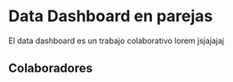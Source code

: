 # Data Dashboard en parejas

El data dashboard es un trabajo colaborativo lorem  jsjajajaj

## Colaboradores
